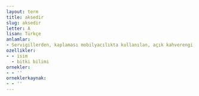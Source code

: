 ```yaml
---
layout: term
title: aksedir
slug: aksedir
letter: A
lisan: Türkçe
anlamlar:
- Servigillerden, kaplaması mobilyacılıkta kullanılan, açık kahverengi öz odunlu olan bir ağaç; batı mazısı (Thuja occidentalist)
ozellikler:
- - isim
  - bitki bilimi
ornekler:
- - ''
orneklerkaynak:
- - ''
---
```

